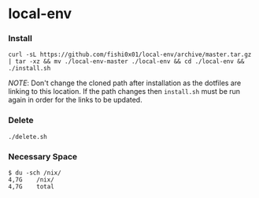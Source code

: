 # local-env
### Install
```
curl -sL https://github.com/fishi0x01/local-env/archive/master.tar.gz | tar -xz && mv ./local-env-master ./local-env && cd ./local-env && ./install.sh
```

*NOTE*: Don't change the cloned path after installation as the dotfiles are linking to this location. If the path changes then `install.sh` must be run again in order for the links to be updated.

### Delete
```
./delete.sh
```

### Necessary Space
```
$ du -sch /nix/
4,7G    /nix/
4,7G    total
```
